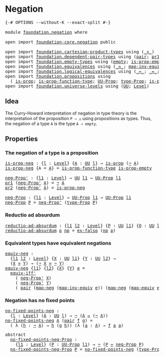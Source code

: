 # Negation

<pre class="Agda"><a id="21" class="Symbol">{-#</a> <a id="25" class="Keyword">OPTIONS</a> <a id="33" class="Pragma">--without-K</a> <a id="45" class="Pragma">--exact-split</a> <a id="59" class="Symbol">#-}</a>

<a id="64" class="Keyword">module</a> <a id="71" href="foundation.negation.html" class="Module">foundation.negation</a> <a id="91" class="Keyword">where</a>

<a id="98" class="Keyword">open</a> <a id="103" class="Keyword">import</a> <a id="110" href="foundation-core.negation.html" class="Module">foundation-core.negation</a> <a id="135" class="Keyword">public</a>

<a id="143" class="Keyword">open</a> <a id="148" class="Keyword">import</a> <a id="155" href="foundation.cartesian-product-types.html" class="Module">foundation.cartesian-product-types</a> <a id="190" class="Keyword">using</a> <a id="196" class="Symbol">(</a><a id="197" href="foundation-core.cartesian-product-types.html#577" class="Function Operator">_×_</a><a id="200" class="Symbol">)</a>
<a id="202" class="Keyword">open</a> <a id="207" class="Keyword">import</a> <a id="214" href="foundation.dependent-pair-types.html" class="Module">foundation.dependent-pair-types</a> <a id="246" class="Keyword">using</a> <a id="252" class="Symbol">(</a><a id="253" href="foundation-core.dependent-pair-types.html#575" class="InductiveConstructor">pair</a><a id="257" class="Symbol">;</a> <a id="259" href="foundation-core.dependent-pair-types.html#592" class="Field">pr1</a><a id="262" class="Symbol">;</a> <a id="264" href="foundation-core.dependent-pair-types.html#604" class="Field">pr2</a><a id="267" class="Symbol">)</a>
<a id="269" class="Keyword">open</a> <a id="274" class="Keyword">import</a> <a id="281" href="foundation.empty-types.html" class="Module">foundation.empty-types</a> <a id="304" class="Keyword">using</a> <a id="310" class="Symbol">(</a><a id="311" href="foundation-core.empty-types.html#1044" class="Datatype">empty</a><a id="316" class="Symbol">;</a> <a id="318" href="foundation-core.empty-types.html#2364" class="Function">is-prop-empty</a><a id="331" class="Symbol">;</a> <a id="333" href="foundation-core.empty-types.html#1147" class="Function">ex-falso</a><a id="341" class="Symbol">)</a>
<a id="343" class="Keyword">open</a> <a id="348" class="Keyword">import</a> <a id="355" href="foundation.equivalences.html" class="Module">foundation.equivalences</a> <a id="379" class="Keyword">using</a> <a id="385" class="Symbol">(</a><a id="386" href="foundation-core.equivalences.html#1608" class="Function Operator">_≃_</a><a id="389" class="Symbol">;</a> <a id="391" href="foundation-core.equivalences.html#5023" class="Function">map-inv-equiv</a><a id="404" class="Symbol">;</a> <a id="406" href="foundation-core.equivalences.html#1808" class="Function">map-equiv</a><a id="415" class="Symbol">)</a>
<a id="417" class="Keyword">open</a> <a id="422" class="Keyword">import</a> <a id="429" href="foundation.logical-equivalences.html" class="Module">foundation.logical-equivalences</a> <a id="461" class="Keyword">using</a> <a id="467" class="Symbol">(</a><a id="468" href="foundation-core.logical-equivalences.html#1025" class="Function Operator">_⇔_</a><a id="471" class="Symbol">;</a> <a id="473" href="foundation-core.logical-equivalences.html#886" class="Function Operator">_↔_</a><a id="476" class="Symbol">;</a> <a id="478" href="foundation-core.logical-equivalences.html#1516" class="Function">equiv-iff&#39;</a><a id="488" class="Symbol">)</a>
<a id="490" class="Keyword">open</a> <a id="495" class="Keyword">import</a> <a id="502" href="foundation.propositions.html" class="Module">foundation.propositions</a> <a id="526" class="Keyword">using</a>
  <a id="534" class="Symbol">(</a> <a id="536" href="foundation-core.propositions.html#1296" class="Function">is-prop</a><a id="543" class="Symbol">;</a> <a id="545" href="foundation-core.propositions.html#7820" class="Function">is-prop-function-type</a><a id="566" class="Symbol">;</a> <a id="568" href="foundation-core.propositions.html#1380" class="Function">UU-Prop</a><a id="575" class="Symbol">;</a> <a id="577" href="foundation-core.propositions.html#1482" class="Function">type-Prop</a><a id="586" class="Symbol">;</a> <a id="588" href="foundation-core.propositions.html#1549" class="Function">is-prop-type-Prop</a><a id="605" class="Symbol">)</a>
<a id="607" class="Keyword">open</a> <a id="612" class="Keyword">import</a> <a id="619" href="foundation.universe-levels.html" class="Module">foundation.universe-levels</a> <a id="646" class="Keyword">using</a> <a id="652" class="Symbol">(</a><a id="653" href="foundation-core.universe-levels.html#222" class="Primitive">UU</a><a id="655" class="Symbol">;</a> <a id="657" href="Agda.Primitive.html#597" class="Postulate">Level</a><a id="662" class="Symbol">)</a>
</pre>
## Idea

The Curry-Howard interpretation of negation in type theory is the interpretation of the proposition `P ⇒ ⊥` using propositions as types. Thus, the negation of a type `A` is the type `A → empty`.

## Properties

### The negation of a type is a proposition

<pre class="Agda"><a id="is-prop-neg"></a><a id="942" href="foundation.negation.html#942" class="Function">is-prop-neg</a> <a id="954" class="Symbol">:</a> <a id="956" class="Symbol">{</a><a id="957" href="foundation.negation.html#957" class="Bound">l</a> <a id="959" class="Symbol">:</a> <a id="961" href="Agda.Primitive.html#597" class="Postulate">Level</a><a id="966" class="Symbol">}</a> <a id="968" class="Symbol">{</a><a id="969" href="foundation.negation.html#969" class="Bound">A</a> <a id="971" class="Symbol">:</a> <a id="973" href="foundation-core.universe-levels.html#222" class="Primitive">UU</a> <a id="976" href="foundation.negation.html#957" class="Bound">l</a><a id="977" class="Symbol">}</a> <a id="979" class="Symbol">→</a> <a id="981" href="foundation-core.propositions.html#1296" class="Function">is-prop</a> <a id="989" class="Symbol">(</a><a id="990" href="foundation-core.negation.html#452" class="Function">¬</a> <a id="992" href="foundation.negation.html#969" class="Bound">A</a><a id="993" class="Symbol">)</a>
<a id="995" href="foundation.negation.html#942" class="Function">is-prop-neg</a> <a id="1007" class="Symbol">{</a><a id="1008" class="Argument">A</a> <a id="1010" class="Symbol">=</a> <a id="1012" href="foundation.negation.html#1012" class="Bound">A</a><a id="1013" class="Symbol">}</a> <a id="1015" class="Symbol">=</a> <a id="1017" href="foundation-core.propositions.html#7820" class="Function">is-prop-function-type</a> <a id="1039" href="foundation-core.empty-types.html#2364" class="Function">is-prop-empty</a>

<a id="neg-Prop&#39;"></a><a id="1054" href="foundation.negation.html#1054" class="Function">neg-Prop&#39;</a> <a id="1064" class="Symbol">:</a> <a id="1066" class="Symbol">{</a><a id="1067" href="foundation.negation.html#1067" class="Bound">l1</a> <a id="1070" class="Symbol">:</a> <a id="1072" href="Agda.Primitive.html#597" class="Postulate">Level</a><a id="1077" class="Symbol">}</a> <a id="1079" class="Symbol">→</a> <a id="1081" href="foundation-core.universe-levels.html#222" class="Primitive">UU</a> <a id="1084" href="foundation.negation.html#1067" class="Bound">l1</a> <a id="1087" class="Symbol">→</a> <a id="1089" href="foundation-core.propositions.html#1380" class="Function">UU-Prop</a> <a id="1097" href="foundation.negation.html#1067" class="Bound">l1</a>
<a id="1100" href="foundation-core.dependent-pair-types.html#592" class="Field">pr1</a> <a id="1104" class="Symbol">(</a><a id="1105" href="foundation.negation.html#1054" class="Function">neg-Prop&#39;</a> <a id="1115" href="foundation.negation.html#1115" class="Bound">A</a><a id="1116" class="Symbol">)</a> <a id="1118" class="Symbol">=</a> <a id="1120" href="foundation-core.negation.html#452" class="Function">¬</a> <a id="1122" href="foundation.negation.html#1115" class="Bound">A</a>
<a id="1124" href="foundation-core.dependent-pair-types.html#604" class="Field">pr2</a> <a id="1128" class="Symbol">(</a><a id="1129" href="foundation.negation.html#1054" class="Function">neg-Prop&#39;</a> <a id="1139" href="foundation.negation.html#1139" class="Bound">A</a><a id="1140" class="Symbol">)</a> <a id="1142" class="Symbol">=</a> <a id="1144" href="foundation.negation.html#942" class="Function">is-prop-neg</a>

<a id="neg-Prop"></a><a id="1157" href="foundation.negation.html#1157" class="Function">neg-Prop</a> <a id="1166" class="Symbol">:</a> <a id="1168" class="Symbol">{</a><a id="1169" href="foundation.negation.html#1169" class="Bound">l1</a> <a id="1172" class="Symbol">:</a> <a id="1174" href="Agda.Primitive.html#597" class="Postulate">Level</a><a id="1179" class="Symbol">}</a> <a id="1181" class="Symbol">→</a> <a id="1183" href="foundation-core.propositions.html#1380" class="Function">UU-Prop</a> <a id="1191" href="foundation.negation.html#1169" class="Bound">l1</a> <a id="1194" class="Symbol">→</a> <a id="1196" href="foundation-core.propositions.html#1380" class="Function">UU-Prop</a> <a id="1204" href="foundation.negation.html#1169" class="Bound">l1</a>
<a id="1207" href="foundation.negation.html#1157" class="Function">neg-Prop</a> <a id="1216" href="foundation.negation.html#1216" class="Bound">P</a> <a id="1218" class="Symbol">=</a> <a id="1220" href="foundation.negation.html#1054" class="Function">neg-Prop&#39;</a> <a id="1230" class="Symbol">(</a><a id="1231" href="foundation-core.propositions.html#1482" class="Function">type-Prop</a> <a id="1241" href="foundation.negation.html#1216" class="Bound">P</a><a id="1242" class="Symbol">)</a>
</pre>
### Reductio ad absurdum

<pre class="Agda"><a id="reductio-ad-absurdum"></a><a id="1283" href="foundation.negation.html#1283" class="Function">reductio-ad-absurdum</a> <a id="1304" class="Symbol">:</a> <a id="1306" class="Symbol">{</a><a id="1307" href="foundation.negation.html#1307" class="Bound">l1</a> <a id="1310" href="foundation.negation.html#1310" class="Bound">l2</a> <a id="1313" class="Symbol">:</a> <a id="1315" href="Agda.Primitive.html#597" class="Postulate">Level</a><a id="1320" class="Symbol">}</a> <a id="1322" class="Symbol">{</a><a id="1323" href="foundation.negation.html#1323" class="Bound">P</a> <a id="1325" class="Symbol">:</a> <a id="1327" href="foundation-core.universe-levels.html#222" class="Primitive">UU</a> <a id="1330" href="foundation.negation.html#1307" class="Bound">l1</a><a id="1332" class="Symbol">}</a> <a id="1334" class="Symbol">{</a><a id="1335" href="foundation.negation.html#1335" class="Bound">Q</a> <a id="1337" class="Symbol">:</a> <a id="1339" href="foundation-core.universe-levels.html#222" class="Primitive">UU</a> <a id="1342" href="foundation.negation.html#1310" class="Bound">l2</a><a id="1344" class="Symbol">}</a> <a id="1346" class="Symbol">→</a> <a id="1348" href="foundation.negation.html#1323" class="Bound">P</a> <a id="1350" class="Symbol">→</a> <a id="1352" href="foundation-core.negation.html#452" class="Function">¬</a> <a id="1354" href="foundation.negation.html#1323" class="Bound">P</a> <a id="1356" class="Symbol">→</a> <a id="1358" href="foundation.negation.html#1335" class="Bound">Q</a>
<a id="1360" href="foundation.negation.html#1283" class="Function">reductio-ad-absurdum</a> <a id="1381" href="foundation.negation.html#1381" class="Bound">p</a> <a id="1383" href="foundation.negation.html#1383" class="Bound">np</a> <a id="1386" class="Symbol">=</a> <a id="1388" href="foundation-core.empty-types.html#1147" class="Function">ex-falso</a> <a id="1397" class="Symbol">(</a><a id="1398" href="foundation.negation.html#1383" class="Bound">np</a> <a id="1401" href="foundation.negation.html#1381" class="Bound">p</a><a id="1402" class="Symbol">)</a>
</pre>
### Equivalent types have equivalent negations

<pre class="Agda"><a id="equiv-neg"></a><a id="1465" href="foundation.negation.html#1465" class="Function">equiv-neg</a> <a id="1475" class="Symbol">:</a>
  <a id="1479" class="Symbol">{</a><a id="1480" href="foundation.negation.html#1480" class="Bound">l1</a> <a id="1483" href="foundation.negation.html#1483" class="Bound">l2</a> <a id="1486" class="Symbol">:</a> <a id="1488" href="Agda.Primitive.html#597" class="Postulate">Level</a><a id="1493" class="Symbol">}</a> <a id="1495" class="Symbol">{</a><a id="1496" href="foundation.negation.html#1496" class="Bound">X</a> <a id="1498" class="Symbol">:</a> <a id="1500" href="foundation-core.universe-levels.html#222" class="Primitive">UU</a> <a id="1503" href="foundation.negation.html#1480" class="Bound">l1</a><a id="1505" class="Symbol">}</a> <a id="1507" class="Symbol">{</a><a id="1508" href="foundation.negation.html#1508" class="Bound">Y</a> <a id="1510" class="Symbol">:</a> <a id="1512" href="foundation-core.universe-levels.html#222" class="Primitive">UU</a> <a id="1515" href="foundation.negation.html#1483" class="Bound">l2</a><a id="1517" class="Symbol">}</a> <a id="1519" class="Symbol">→</a>
  <a id="1523" class="Symbol">(</a><a id="1524" href="foundation.negation.html#1496" class="Bound">X</a> <a id="1526" href="foundation-core.equivalences.html#1608" class="Function Operator">≃</a> <a id="1528" href="foundation.negation.html#1508" class="Bound">Y</a><a id="1529" class="Symbol">)</a> <a id="1531" class="Symbol">→</a> <a id="1533" class="Symbol">(</a><a id="1534" href="foundation-core.negation.html#452" class="Function">¬</a> <a id="1536" href="foundation.negation.html#1496" class="Bound">X</a> <a id="1538" href="foundation-core.equivalences.html#1608" class="Function Operator">≃</a> <a id="1540" href="foundation-core.negation.html#452" class="Function">¬</a> <a id="1542" href="foundation.negation.html#1508" class="Bound">Y</a><a id="1543" class="Symbol">)</a>
<a id="1545" href="foundation.negation.html#1465" class="Function">equiv-neg</a> <a id="1555" class="Symbol">{</a><a id="1556" href="foundation.negation.html#1556" class="Bound">l1</a><a id="1558" class="Symbol">}</a> <a id="1560" class="Symbol">{</a><a id="1561" href="foundation.negation.html#1561" class="Bound">l2</a><a id="1563" class="Symbol">}</a> <a id="1565" class="Symbol">{</a><a id="1566" href="foundation.negation.html#1566" class="Bound">X</a><a id="1567" class="Symbol">}</a> <a id="1569" class="Symbol">{</a><a id="1570" href="foundation.negation.html#1570" class="Bound">Y</a><a id="1571" class="Symbol">}</a> <a id="1573" href="foundation.negation.html#1573" class="Bound">e</a> <a id="1575" class="Symbol">=</a>
  <a id="1579" href="foundation-core.logical-equivalences.html#1516" class="Function">equiv-iff&#39;</a>
    <a id="1594" class="Symbol">(</a> <a id="1596" href="foundation.negation.html#1054" class="Function">neg-Prop&#39;</a> <a id="1606" href="foundation.negation.html#1566" class="Bound">X</a><a id="1607" class="Symbol">)</a>
    <a id="1613" class="Symbol">(</a> <a id="1615" href="foundation.negation.html#1054" class="Function">neg-Prop&#39;</a> <a id="1625" href="foundation.negation.html#1570" class="Bound">Y</a><a id="1626" class="Symbol">)</a>
    <a id="1632" class="Symbol">(</a> <a id="1634" href="foundation-core.dependent-pair-types.html#575" class="InductiveConstructor">pair</a> <a id="1639" class="Symbol">(</a><a id="1640" href="foundation-core.negation.html#499" class="Function">map-neg</a> <a id="1648" class="Symbol">(</a><a id="1649" href="foundation-core.equivalences.html#5023" class="Function">map-inv-equiv</a> <a id="1663" href="foundation.negation.html#1573" class="Bound">e</a><a id="1664" class="Symbol">))</a> <a id="1667" class="Symbol">(</a><a id="1668" href="foundation-core.negation.html#499" class="Function">map-neg</a> <a id="1676" class="Symbol">(</a><a id="1677" href="foundation-core.equivalences.html#1808" class="Function">map-equiv</a> <a id="1687" href="foundation.negation.html#1573" class="Bound">e</a><a id="1688" class="Symbol">)))</a>
</pre>
### Negation has no fixed points

<pre class="Agda"><a id="no-fixed-points-neg"></a><a id="1739" href="foundation.negation.html#1739" class="Function">no-fixed-points-neg</a> <a id="1759" class="Symbol">:</a>
  <a id="1763" class="Symbol">{</a><a id="1764" href="foundation.negation.html#1764" class="Bound">l</a> <a id="1766" class="Symbol">:</a> <a id="1768" href="Agda.Primitive.html#597" class="Postulate">Level</a><a id="1773" class="Symbol">}</a> <a id="1775" class="Symbol">(</a><a id="1776" href="foundation.negation.html#1776" class="Bound">A</a> <a id="1778" class="Symbol">:</a> <a id="1780" href="foundation-core.universe-levels.html#222" class="Primitive">UU</a> <a id="1783" href="foundation.negation.html#1764" class="Bound">l</a><a id="1784" class="Symbol">)</a> <a id="1786" class="Symbol">→</a> <a id="1788" href="foundation-core.negation.html#452" class="Function">¬</a> <a id="1790" class="Symbol">(</a><a id="1791" href="foundation.negation.html#1776" class="Bound">A</a> <a id="1793" href="foundation-core.logical-equivalences.html#886" class="Function Operator">↔</a> <a id="1795" class="Symbol">(</a><a id="1796" href="foundation-core.negation.html#452" class="Function">¬</a> <a id="1798" href="foundation.negation.html#1776" class="Bound">A</a><a id="1799" class="Symbol">))</a>
<a id="1802" href="foundation.negation.html#1739" class="Function">no-fixed-points-neg</a> <a id="1822" href="foundation.negation.html#1822" class="Bound">A</a> <a id="1824" class="Symbol">(</a><a id="1825" href="foundation-core.dependent-pair-types.html#575" class="InductiveConstructor">pair</a> <a id="1830" href="foundation.negation.html#1830" class="Bound">f</a> <a id="1832" href="foundation.negation.html#1832" class="Bound">g</a><a id="1833" class="Symbol">)</a> <a id="1835" class="Symbol">=</a>
  <a id="1839" class="Symbol">(</a> <a id="1841" class="Symbol">λ</a> <a id="1843" class="Symbol">(</a><a id="1844" href="foundation.negation.html#1844" class="Bound">h</a> <a id="1846" class="Symbol">:</a> <a id="1848" href="foundation-core.negation.html#452" class="Function">¬</a> <a id="1850" href="foundation.negation.html#1822" class="Bound">A</a><a id="1851" class="Symbol">)</a> <a id="1853" class="Symbol">→</a> <a id="1855" href="foundation.negation.html#1844" class="Bound">h</a> <a id="1857" class="Symbol">(</a><a id="1858" href="foundation.negation.html#1832" class="Bound">g</a> <a id="1860" href="foundation.negation.html#1844" class="Bound">h</a><a id="1861" class="Symbol">))</a> <a id="1864" class="Symbol">(λ</a> <a id="1867" class="Symbol">(</a><a id="1868" href="foundation.negation.html#1868" class="Bound">a</a> <a id="1870" class="Symbol">:</a> <a id="1872" href="foundation.negation.html#1822" class="Bound">A</a><a id="1873" class="Symbol">)</a> <a id="1875" class="Symbol">→</a> <a id="1877" href="foundation.negation.html#1830" class="Bound">f</a> <a id="1879" href="foundation.negation.html#1868" class="Bound">a</a> <a id="1881" href="foundation.negation.html#1868" class="Bound">a</a><a id="1882" class="Symbol">)</a>
</pre>
<pre class="Agda"><a id="1897" class="Keyword">abstract</a>
  <a id="no-fixed-points-neg-Prop"></a><a id="1908" href="foundation.negation.html#1908" class="Function">no-fixed-points-neg-Prop</a> <a id="1933" class="Symbol">:</a>
    <a id="1939" class="Symbol">{</a><a id="1940" href="foundation.negation.html#1940" class="Bound">l1</a> <a id="1943" class="Symbol">:</a> <a id="1945" href="Agda.Primitive.html#597" class="Postulate">Level</a><a id="1950" class="Symbol">}</a> <a id="1952" class="Symbol">(</a><a id="1953" href="foundation.negation.html#1953" class="Bound">P</a> <a id="1955" class="Symbol">:</a> <a id="1957" href="foundation-core.propositions.html#1380" class="Function">UU-Prop</a> <a id="1965" href="foundation.negation.html#1940" class="Bound">l1</a><a id="1967" class="Symbol">)</a> <a id="1969" class="Symbol">→</a> <a id="1971" href="foundation-core.negation.html#452" class="Function">¬</a> <a id="1973" class="Symbol">(</a><a id="1974" href="foundation.negation.html#1953" class="Bound">P</a> <a id="1976" href="foundation-core.logical-equivalences.html#1025" class="Function Operator">⇔</a> <a id="1978" href="foundation.negation.html#1157" class="Function">neg-Prop</a> <a id="1987" href="foundation.negation.html#1953" class="Bound">P</a><a id="1988" class="Symbol">)</a>
  <a id="1992" href="foundation.negation.html#1908" class="Function">no-fixed-points-neg-Prop</a> <a id="2017" href="foundation.negation.html#2017" class="Bound">P</a> <a id="2019" class="Symbol">=</a> <a id="2021" href="foundation.negation.html#1739" class="Function">no-fixed-points-neg</a> <a id="2041" class="Symbol">(</a><a id="2042" href="foundation-core.propositions.html#1482" class="Function">type-Prop</a> <a id="2052" href="foundation.negation.html#2017" class="Bound">P</a><a id="2053" class="Symbol">)</a>
</pre>